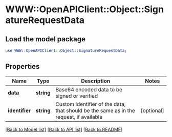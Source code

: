 # WWW::OpenAPIClient::Object::SignatureRequestData

## Load the model package
```perl
use WWW::OpenAPIClient::Object::SignatureRequestData;
```

## Properties
Name | Type | Description | Notes
------------ | ------------- | ------------- | -------------
**data** | **string** | Base64 encoded data to be signed or verified | 
**identifier** | **string** | Custom identifier of the data, that should be the same as in the request, if available | [optional] 

[[Back to Model list]](../README.md#documentation-for-models) [[Back to API list]](../README.md#documentation-for-api-endpoints) [[Back to README]](../README.md)


